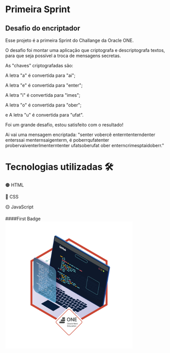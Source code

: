 <h1>Primeira Sprint</h1>
<h2>Desafio do encriptador</h2>

<p>Esse projeto é a primeira Sprint do Challange da Oracle ONE.</p>

<p>O desafio foi montar uma aplicação que criptografa e descriptografa textos, para que seja possível a troca de mensagens secretas.</p>

  <p>As "chaves" criptografadas são:</p>

  <p>A letra "a" é convertida para "ai";</p>
  <p>A letra "e" é convertida para "enter";</p>
  <p>A letra "i" é convertida para "imes";</p>
  <p>A letra "o" é convertida para "ober";</p>
  <p>e A letra "u" é convertida para "ufat".</p>

  <p>Foi um grande desafio, estou satisfeito com o resultado!</p>

  <p>Ai vai uma mensagem encriptada: "senter vobercê enterntenterndenter enterssai menternsaigenterm, é poberrqufatenter probervaiventerlmenterntenter ufatsoberufat ober enterncrimesptaidoberr."</p>

<h1>Tecnologias utilizadas &#128736;</h1>
<p>&#128992; HTML</p>
<p>&#128309; CSS</p>
<p>&#128993; JavaScript</p>

####First Badge
    <img width="400em" height="400em" align="center" src="SVG/badge-sprint1.png"></img>
  

